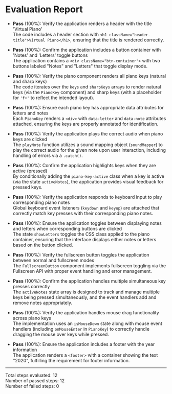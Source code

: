 # Evaluation Report

- **Pass** (100%): Verify the application renders a header with the title 'Virtual Piano'  
  The code includes a header section with `<h1 className="header-title">Virtual Piano</h1>`, ensuring that the title is rendered correctly.

- **Pass** (100%): Confirm the application includes a button container with 'Notes' and 'Letters' toggle buttons  
  The application contains a `<div className="btn-container">` with two buttons labeled "Notes" and "Letters" that toggle display mode.

- **Pass** (100%): Verify the piano component renders all piano keys (natural and sharp keys)  
  The code iterates over the `keys` and `sharpKeys` arrays to render natural keys (via the `PianoKey` component) and sharp keys (with a placeholder for `'f♯'` to reflect the intended layout).

- **Pass** (100%): Ensure each piano key has appropriate data attributes for letters and notes  
  Each `PianoKey` renders a `<div>` with `data-letter` and `data-note` attributes attached, ensuring the keys are properly annotated for identification.

- **Pass** (100%): Verify the application plays the correct audio when piano keys are clicked  
  The `playNote` function utilizes a sound mapping object (`soundMapper`) to play the correct audio for the given note upon user interaction, including handling of errors via a `.catch()`.

- **Pass** (100%): Confirm the application highlights keys when they are active (pressed)  
  By conditionally adding the `piano-key-active` class when a key is active (via the state `activeNotes`), the application provides visual feedback for pressed keys.

- **Pass** (100%): Verify the application responds to keyboard input to play corresponding piano notes  
  Global keyboard event listeners (`keydown` and `keyup`) are attached that correctly match key presses with their corresponding piano notes.

- **Pass** (100%): Ensure the application toggles between displaying notes and letters when corresponding buttons are clicked  
  The state `showLetters` toggles the CSS class applied to the piano container, ensuring that the interface displays either notes or letters based on the button clicked.

- **Pass** (100%): Verify the fullscreen button toggles the application between normal and fullscreen modes  
  The `FullscreenButton` component implements fullscreen toggling via the Fullscreen API with proper event handling and error management.

- **Pass** (100%): Confirm the application handles multiple simultaneous key presses correctly  
  The `activeNotes` state array is designed to track and manage multiple keys being pressed simultaneously, and the event handlers add and remove notes appropriately.

- **Pass** (100%): Verify the application handles mouse drag functionality across piano keys  
  The implementation uses an `isMouseDown` state along with mouse event handlers (including `onMouseEnter` in `PianoKey`) to correctly handle dragging the mouse over keys while pressed.

- **Pass** (100%): Ensure the application includes a footer with the year information  
  The application renders a `<footer>` with a container showing the text "2020", fulfilling the requirement for footer information.

---

Total steps evaluated: 12  
Number of passed steps: 12  
Number of failed steps: 0